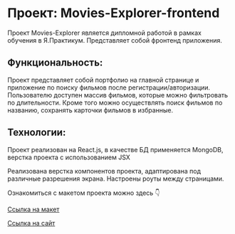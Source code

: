 # Проект: Movies-Explorer-frontend

Проект Movies-Explorer является дипломной работой в рамках обучения в Я.Практикум. Представляет собой фронтенд приложения. 

## Функциональность: 
Проект представляет собой портфолио на главной странице и приложение по поиску фильмов после регистрации/авторизации. Пользователю доступен массив фильмов, которые можно фильтровать по длительности. Кроме того можно осуществлять поиск фильмов по названию, сохранять карточки фильмов в избранные.

## Технологии:
Проект реализован на React.js, в качестве БД применяется MongoDB, верстка проекта c использованием JSX

Реализована верстка компонентов проекта, адаптирована под различные разрешения экрана. Настроены роуты между страницами.

Ознакомиться с макетом проекта можно здесь 👇  

[Ссылка на макет ](https://disk.yandex.ru/d/LYaeO_7dk3XiZA)

[Ссылка на сайт ](https://movies-explorer-frontend-henna.vercel.app/)





